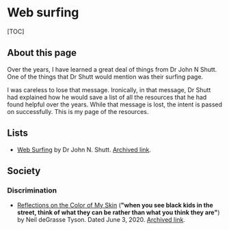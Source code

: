 # Web surfing
[TOC]

## About this page
Over the years, I have learned a great deal of things from Dr John N Shutt.  One of the things that Dr Shutt would mention was their surfing page.

I was careless to lose that message.  Ironically, in that message, Dr Shutt had explained how he would save a list of all the resources that he had found helpful over the years.  While that message is lost, the intent is passed on successfully.  This is my page of the resources.

## Lists
+ [Web Surfing](https://web.cs.wpi.edu/~jshutt/surfing.html) by Dr John N. Shutt.  [Archived link](http://web.archive.org/web/20200620195809/https://web.cs.wpi.edu/~jshutt/surfing.html).

## Society
### Discrimination
+ [Reflections on the Color of My Skin](https://www.haydenplanetarium.org/tyson/commentary/2020-06-03-reflections-on-color-of-my-skin.php) (**"when you see black kids in the street, think of what they can be rather than what you think they are"**) by Neil deGrasse Tyson.  Dated June 3, 2020.  [Archived link](http://web.archive.org/web/20200617143634/https://haydenplanetarium.org/tyson/commentary/2020-06-03-reflections-on-color-of-my-skin.php).

